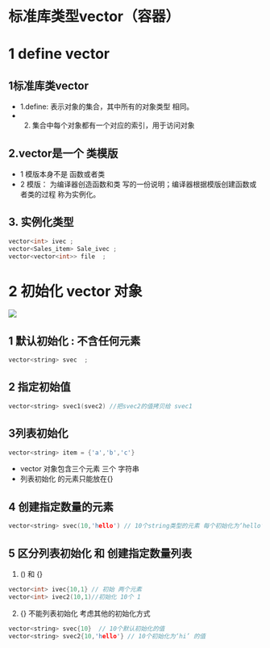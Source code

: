 # 标准库类型vector（容器）

#  1 define vector
## 1标准库类vector
* 1.define: 表示对象的集合，其中所有的对象类型 相同。
* 2. 集合中每个对象都有一个对应的索引，用于访问对象


## 2.vector是一个 类模版

* 1 模版本身不是 函数或者类
* 2 模版： 为编译器创造函数和类 写的一份说明；编译器根据模版创建函数或者类的过程 称为实例化。

## 3. 实例化类型
```cpp
vector<int> ivec ; 
vector<Sales_item> Sale_ivec ;
vector<vector<int>> file  ;
```
# 2 初始化 vector 对象
![](https://github.com/LiuChuang0059/learn_cpp/blob/master/chapter_3/vector%E5%88%9D%E5%A7%8B%E5%8C%96.png)

## 1 默认初始化 : 不含任何元素

```cpp
vector<string> svec  ;

```

## 2 指定初始值
```cpp
vector<string> svec1(svec2) //把svec2的值拷贝给 svec1
```

## 3列表初始化

```cpp
vector<string> item = {'a','b','c'}
```
* vector 对象包含三个元素  三个 字符串
* 列表初始化 的元素只能放在{} 


## 4 创建指定数量的元素
```cpp
vector<string> svec(10,'hello') // 10个string类型的元素 每个初始化为‘hello’
```

## 5 区分列表初始化 和 创建指定数量列表
1. () 和 {}
```cpp
vector<int> ivec{10,1} // 初始 两个元素
vector<int> ivec2(10,1)//初始化 10个 1 
```

2. {} 不能列表初始化  考虑其他的初始化方式
```cpp
vector<string> svec{10}  // 10个默认初始化的值
vector<string> svec2{10,'hello'} // 10个初始化为‘hi’ 的值

```























